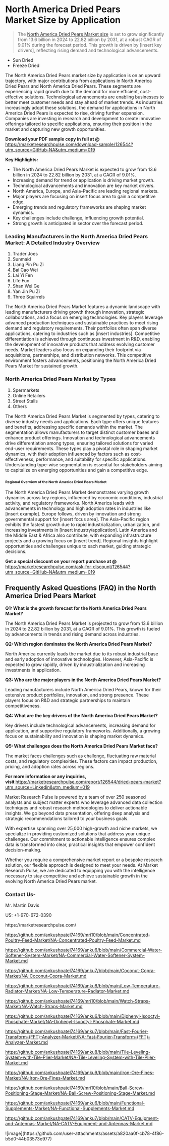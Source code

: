 <h1>North America Dried Pears Market&nbsp;Size by Application</h1><blockquote><p>The <a href="https://marketresearchpulse.com/download-sample/126544?utm_source=GitHub-NA&amp;utm_medium=019">North America Dried Pears Market size</a> is set to grow significantly from 13.6 billion in 2024 to 22.82 billion by 2031, at a robust CAGR of 9.01% during the forecast period. This growth is driven by [insert key drivers], reflecting rising demand and technological advancements.</p></blockquote><ul><li>Sun Dried <li> Freeze Dried</li></ul><p>The North America Dried Pears market size by application is on an upward trajectory, with major contributions from applications in North America Dried Pears and North America Dried Pears. These segments are experiencing rapid growth due to the demand for more efficient, cost-effective solutions. Technological advancements are enabling businesses to better meet customer needs and stay ahead of market trends. As industries increasingly adopt these solutions, the demand for applications in North America Dried Pears is expected to rise, driving further expansion. Companies are investing in research and development to create innovative offerings tailored to specific applications, ensuring their position in the market and capturing new growth opportunities.</p><p><strong>Download your PDF sample copy in full at @ </strong><a href="https://marketresearchpulse.com/download-sample/126544?utm_source=GitHub-NA&amp;utm_medium=019">https://marketresearchpulse.com/download-sample/126544?utm_source=GitHub-NA&amp;utm_medium=019</a></p><p><strong>Key Highlights: </strong></p><ul><li>The North America Dried Pears Market is expected to grow from 13.6 billion in 2024 to 22.82 billion by 2031, at a CAGR of 9.01%.</li><li>Increasing demand for trend or application is driving market growth.</li><li>Technological advancements and innovation are key market drivers.</li><li>North America, Europe, and Asia-Pacific are leading regional markets.</li><li>Major players are focusing on insert focus area to gain a competitive edge.</li><li>Emerging trends and regulatory frameworks are shaping market dynamics.</li><li>Key challenges include challenge, influencing growth potential.</li><li>Strong growth is anticipated in sector over the forecast period.</li></ul><h3>Leading Manufacturers in the North America Dried Pears Market: A Detailed Industry Overview</h3><ol><li>Trader Joes</li><li>Sunmaid</li><li>Liang Pin Pu Zi</li><li>Bai Cao Wei</li><li>Lai Yi Fen</li><li>Life Fun</li><li>Shan Wei Ge</li><li>Yan Jin Pu Zi</li><li>Three Squirrels</li></ol><div class="flex max-w-full flex-col flex-grow"><div class="min-h-8 text-message flex w-full flex-col items-end gap-2 whitespace-normal break-words [.text-message+&amp;]:mt-5" dir="auto" data-message-author-role="assistant" data-message-id="fd8432e4-4910-450d-b182-61b7bfb0a01f" data-message-model-slug="gpt-4o"><div class="flex w-full flex-col gap-1 empty:hidden first:pt-[3px]"><div class="markdown prose w-full break-words dark:prose-invert light"><p>The North America Dried Pears Market features a dynamic landscape with leading manufacturers driving growth through innovation, strategic collaborations, and a focus on emerging technologies. Key players leverage advanced production techniques and sustainable practices to meet rising demand and regulatory requirements. Their portfolios often span diverse applications, catering to industries such as [insert industries]. Competitive differentiation is achieved through continuous investment in R&amp;D, enabling the development of innovative products that address evolving customer needs. Market leaders also focus on expanding their footprint via acquisitions, partnerships, and distribution networks. This competitive environment fosters advancements, positioning the North America Dried Pears Market for sustained growth.</p></div></div></div></div><h3>North America Dried Pears Market by Types</h3><ol><li>Spermarkets <li> Online Retailers <li> Street Stalls <li> Others</li></ol><div class="flex max-w-full flex-col flex-grow"><div class="min-h-8 text-message flex w-full flex-col items-end gap-2 whitespace-normal break-words [.text-message+&amp;]:mt-5" dir="auto" data-message-author-role="assistant" data-message-id="084470be-0bb7-4664-bddf-5156b4f41249" data-message-model-slug="gpt-4o-mini"><div class="flex w-full flex-col gap-1 empty:hidden first:pt-[3px]"><div class="markdown prose w-full break-words dark:prose-invert light"><p>The North America Dried Pears Market is segmented by types, catering to diverse industry needs and applications. Each type offers unique features and benefits, addressing specific demands within the market. The segmentation allows manufacturers to target distinct customer bases and enhance product offerings. Innovation and technological advancements drive differentiation among types, ensuring tailored solutions for varied end-user requirements. These types play a pivotal role in shaping market dynamics, with their adoption influenced by factors such as cost-effectiveness, performance, and suitability for specific applications. Understanding type-wise segmentation is essential for stakeholders aiming to capitalize on emerging opportunities and gain a competitive edge.</p></div></div></div></div><h3><span style="font-size: 11px;">Regional Overview of the North America Dried Pears Market</span></h3><div class="flex max-w-full flex-col flex-grow"><div class="min-h-8 text-message flex w-full flex-col items-end gap-2 whitespace-normal break-words [.text-message+&amp;]:mt-5" dir="auto" data-message-author-role="assistant" data-message-id="e9038762-ce64-4e30-91c9-9bd413514231" data-message-model-slug="gpt-4o-mini"><div class="flex w-full flex-col gap-1 empty:hidden first:pt-[3px]"><div class="markdown prose w-full break-words dark:prose-invert light"><p>The North America Dried Pears Market demonstrates varying growth dynamics across key regions, influenced by economic conditions, industrial activity, and regulatory frameworks. North America leads with advancements in technology and high adoption rates in industries like [insert example]. Europe follows, driven by innovation and strong governmental support for [insert focus area]. The Asia-Pacific region exhibits the fastest growth due to rapid industrialization, urbanization, and increasing investments in [insert industry/application]. Latin America and the Middle East &amp; Africa also contribute, with expanding infrastructure projects and a growing focus on [insert trend]. Regional insights highlight opportunities and challenges unique to each market, guiding strategic decisions.</p></div></div></div></div><p><strong>Get a special discount on your report purchase at @ </strong><a href="https://marketresearchpulse.com/ask-for-discount/126544?utm_source=GitHub-NA&amp;utm_medium=019">https://marketresearchpulse.com/ask-for-discount/126544?utm_source=GitHub-NA&amp;utm_medium=019</a></p><h2>Frequently Asked Questions (FAQ) in the North America Dried Pears Market</h2><p><strong>Q1: What is the growth forecast for the North America Dried Pears Market?</strong></p><p>The North America Dried Pears Market is projected to grow from 13.6 billion in 2024 to 22.82 billion by 2031, at a CAGR of 9.01%. This growth is fueled by advancements in trends and rising demand across industries.</p><p><strong>Q2: Which region dominates the North America Dried Pears Market?</strong></p><p>North America currently leads the market due to its robust industrial base and early adoption of innovative technologies. However, Asia-Pacific is expected to grow rapidly, driven by industrialization and increasing investments in application.</p><p><strong>Q3: Who are the major players in the North America Dried Pears Market?</strong></p><p>Leading manufacturers include North America Dried Pears, known for their extensive product portfolios, innovation, and strong presence. These players focus on R&amp;D and strategic partnerships to maintain competitiveness.</p><p><strong>Q4: What are the key drivers of the North America Dried Pears Market?</strong></p><p>Key drivers include technological advancements, increasing demand for application, and supportive regulatory frameworks. Additionally, a growing focus on sustainability and innovation is shaping market dynamics.</p><p><strong>Q5: What challenges does the North America Dried Pears Market face?</strong></p><p>The market faces challenges such as challenge, fluctuating raw material costs, and regulatory complexities. These factors can impact production, pricing, and adoption rates across regions.</p><p><strong>For more information or any inquiries, visit&nbsp;</strong><a href="https://marketresearchpulse.com/report/126544/dried-pears-market?utm_source=Linkedin&utm_medium=019">https://marketresearchpulse.com/report/126544/dried-pears-market?utm_source=Linkedin&utm_medium=019</a></p><p>Market Research Pulse is powered by a team of over 250 seasoned analysts and subject matter experts who leverage advanced data collection techniques and robust research methodologies to deliver actionable insights. We go beyond data presentation, offering deep analysis and strategic recommendations tailored to your business goals.</p><p>With expertise spanning over 25,000 high-growth and niche markets, we specialize in providing customized solutions that address your unique challenges. Our commitment to actionable intelligence ensures complex data is transformed into clear, practical insights that empower confident decision-making.</p><p>Whether you require a comprehensive market report or a bespoke research solution, our flexible approach is designed to meet your needs. At Market Research Pulse, we are dedicated to equipping you with the intelligence necessary to stay competitive and achieve sustainable growth in the evolving North America Dried Pears market.</p><h3><strong>Contact Us-</strong></h3><p>Mr. Martin Davis</p><p>US: +1-970-672-0390</p><p>https://marketresearchpulse.com/</p><p><a href="https://github.com/ankushpatel74169/mri10/blob/main/Concentrated-Poultry-Feed-Market/NA-Concentrated-Poultry-Feed-Market.md">https://github.com/ankushpatel74169/mri10/blob/main/Concentrated-Poultry-Feed-Market/NA-Concentrated-Poultry-Feed-Market.md</a></p><p><a href="https://github.com/ankushpatel74169/anku6/blob/main/Commercial-Water-Softener-System-Market/NA-Commercial-Water-Softener-System-Market.md">https://github.com/ankushpatel74169/anku6/blob/main/Commercial-Water-Softener-System-Market/NA-Commercial-Water-Softener-System-Market.md</a></p><p><a href="https://github.com/ankushpatel74169/anku7/blob/main/Coconut-Copra-Market/NA-Coconut-Copra-Market.md">https://github.com/ankushpatel74169/anku7/blob/main/Coconut-Copra-Market/NA-Coconut-Copra-Market.md</a></p><p><a href="https://github.com/ankushpatel74169/anku8/blob/main/Low-Temperature-Radiator-Market/NA-Low-Temperature-Radiator-Market.md">https://github.com/ankushpatel74169/anku8/blob/main/Low-Temperature-Radiator-Market/NA-Low-Temperature-Radiator-Market.md</a></p><p><a href="https://github.com/ankushpatel74169/mri10/blob/main/Watch-Straps-Market/NA-Watch-Straps-Market.md">https://github.com/ankushpatel74169/mri10/blob/main/Watch-Straps-Market/NA-Watch-Straps-Market.md</a></p><p><a href="https://github.com/ankushpatel74169/anku6/blob/main/Diphenyl-Isooctyl-Phosphate-Market/NA-Diphenyl-Isooctyl-Phosphate-Market.md">https://github.com/ankushpatel74169/anku6/blob/main/Diphenyl-Isooctyl-Phosphate-Market/NA-Diphenyl-Isooctyl-Phosphate-Market.md</a></p><p><a href="https://github.com/ankushpatel74169/anku7/blob/main/Fast-Fourier-Transform-(FFT)-Analyzer-Market/NA-Fast-Fourier-Transform-(FFT)-Analyzer-Market.md">https://github.com/ankushpatel74169/anku7/blob/main/Fast-Fourier-Transform-(FFT)-Analyzer-Market/NA-Fast-Fourier-Transform-(FFT)-Analyzer-Market.md</a></p><p><a href="https://github.com/ankushpatel74169/anku8/blob/main/Tile-Leveling-System-with-Tile-Plier-Market/NA-Tile-Leveling-System-with-Tile-Plier-Market.md">https://github.com/ankushpatel74169/anku8/blob/main/Tile-Leveling-System-with-Tile-Plier-Market/NA-Tile-Leveling-System-with-Tile-Plier-Market.md</a></p><p><a href="https://github.com/ankushpatel74169/anku9/blob/main/Iron-Ore-Fines-Market/NA-Iron-Ore-Fines-Market.md">https://github.com/ankushpatel74169/anku9/blob/main/Iron-Ore-Fines-Market/NA-Iron-Ore-Fines-Market.md</a></p><p><a href="https://github.com/ankushpatel74169/mri10/blob/main/Ball-Screw-Positioning-Stage-Market/NA-Ball-Screw-Positioning-Stage-Market.md">https://github.com/ankushpatel74169/mri10/blob/main/Ball-Screw-Positioning-Stage-Market/NA-Ball-Screw-Positioning-Stage-Market.md</a></p><p><a href="https://github.com/ankushpatel74169/anku6/blob/main/Functional-Supplements-Market/NA-Functional-Supplements-Market.md">https://github.com/ankushpatel74169/anku6/blob/main/Functional-Supplements-Market/NA-Functional-Supplements-Market.md</a></p><p><a href="https://github.com/ankushpatel74169/anku7/blob/main/CATV-Equipment-and-Antennas-Market/NA-CATV-Equipment-and-Antennas-Market.md">https://github.com/ankushpatel74169/anku7/blob/main/CATV-Equipment-and-Antennas-Market/NA-CATV-Equipment-and-Antennas-Market.md</a></p>
![image](https://github.com/user-attachments/assets/a820aa0f-cb78-4f86-b5d0-44b03573e977)
